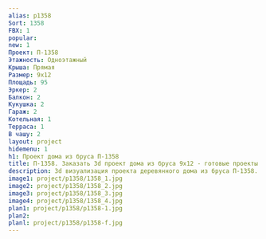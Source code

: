 ```yaml
---
alias: p1358
Sort: 1358
FBX: 1
popular: 
new: 1
Проект: П-1358
Этажность: Одноэтажный
Крыша: Прямая
Размер: 9х12
Площадь: 95
Эркер: 2
Балкон: 2
Кукушка: 2
Гараж: 2
Котельная: 1
Терраса: 1
В чашу: 2
layout: project
hidemenu: 1
h1: Проект дома из бруса П-1358
title: П-1358. Заказать 3d проект дома из бруса 9х12 - готовые проекты
description: 3d визуализация проекта деревянного дома из бруса П-1358. Площадь 95 м2, размер 9х12. Вы можете внести любые изменения в проект.
image1: project/p1358/1358_1.jpg
image2: project/p1358/1358_2.jpg
image3: project/p1358/1358_3.jpg
image4: project/p1358/1358_4.jpg
plan1: project/p1358/p1358-1.jpg
plan2: 
planl: project/p1358/p1358-f.jpg
---
```

